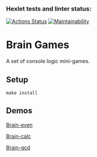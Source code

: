 ### Hexlet tests and linter status:
[![Actions Status](https://github.com/Pavel-Kr/frontend-project-44/actions/workflows/hexlet-check.yml/badge.svg)](https://github.com/Pavel-Kr/frontend-project-44/actions)
[![Maintainability](https://api.codeclimate.com/v1/badges/6c04b7944143ca547bf0/maintainability)](https://codeclimate.com/github/Pavel-Kr/frontend-project-44/maintainability)

# Brain Games

A set of console logic mini-games.

## Setup

`make install`

## Demos

[Brain-even](https://asciinema.org/a/79XN8vPkWyrg9vYtfI29ZpViE)

[Brain-calc](https://asciinema.org/a/dGwBfLuasE3xIlM9KG0nnwmGE)

[Brain-gcd](https://asciinema.org/a/CZrIEEM4FRnMWUjpG2pi8PoUW)